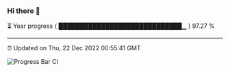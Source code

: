 ### Hi there 👋

⏳ Year progress { █████████████████████████████▁ } 97.27 %

---

⏰ Updated on Thu, 22 Dec 2022 00:55:41 GMT

![Progress Bar CI](https://github.com/liununu/liununu/workflows/Progress%20Bar%20CI/badge.svg)

